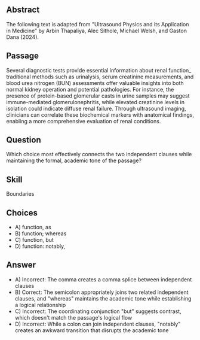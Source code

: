 ## Abstract
The following text is adapted from "Ultrasound Physics and its Application in Medicine" by Arbin Thapaliya, Alec Sithole, Michael Welsh, and Gaston Dana (2024).

## Passage
Several diagnostic tests provide essential information about renal function_ traditional methods such as urinalysis, serum creatinine measurements, and blood urea nitrogen (BUN) assessments offer valuable insights into both normal kidney operation and potential pathologies. For instance, the presence of protein-based glomerular casts in urine samples may suggest immune-mediated glomerulonephritis, while elevated creatinine levels in isolation could indicate diffuse renal failure. Through ultrasound imaging, clinicians can correlate these biochemical markers with anatomical findings, enabling a more comprehensive evaluation of renal conditions.

## Question
Which choice most effectively connects the two independent clauses while maintaining the formal, academic tone of the passage?

## Skill
Boundaries

## Choices
- A) function, as
- B) function; whereas
- C) function, but
- D) function: notably,

## Answer
- A) Incorrect: The comma creates a comma splice between independent clauses
- B) Correct: The semicolon appropriately joins two related independent clauses, and "whereas" maintains the academic tone while establishing a logical relationship
- C) Incorrect: The coordinating conjunction "but" suggests contrast, which doesn't match the passage's logical flow
- D) Incorrect: While a colon can join independent clauses, "notably" creates an awkward transition that disrupts the academic tone